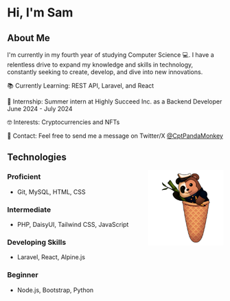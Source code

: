 # Hi, I'm Sam

## About Me

I'm currently in my fourth year of studying Computer Science 💻. I have a relentless drive to expand my knowledge and skills in technology, constantly seeking to create, develop, and dive into new innovations.

📚 Currently Learning: REST API, Laravel, and React

🏢 Internship: Summer intern at Highly Succeed Inc. as a Backend Developer June 2024 - July 2024

🤓 Interests: Cryptocurrencies and NFTs

💬 Contact: Feel free to send me a message on Twitter/X [@CptPandaMonkey](https://x.com/CptPandaMonkey)

## Technologies

<img width="35%" align="right" alt="Github" src="/assets/Commission-3-flip.png"/>

### Proficient
+ Git, MySQL, HTML, CSS

### Intermediate
+ PHP, DaisyUI, Tailwind CSS, JavaScript

### Developing Skills
+ Laravel, React, Alpine.js

### Beginner
+ Node.js, Bootstrap, Python

<!--add more info and icons soon-->
